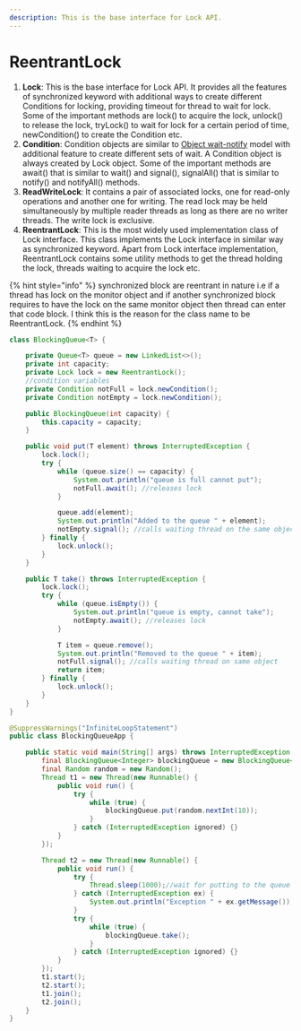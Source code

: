 ```yaml
---
description: This is the base interface for Lock API.
---
```


# ReentrantLock

1. **Lock**: This is the base interface for Lock API. It provides all the features of synchronized keyword with additional ways to create different Conditions for locking, providing timeout for thread to wait for lock. Some of the important methods are lock\(\) to acquire the lock, unlock\(\) to release the lock, tryLock\(\) to wait for lock for a certain period of time, newCondition\(\) to create the Condition etc.
2. **Condition**: Condition objects are similar to [Object wait-notify](https://www.journaldev.com/1037/java-thread-wait-notify-and-notifyall-example) model with additional feature to create different sets of wait. A Condition object is always created by Lock object. Some of the important methods are await\(\) that is similar to wait\(\) and signal\(\), signalAll\(\) that is similar to notify\(\) and notifyAll\(\) methods.
3. **ReadWriteLock**: It contains a pair of associated locks, one for read-only operations and another one for writing. The read lock may be held simultaneously by multiple reader threads as long as there are no writer threads. The write lock is exclusive.
4. **ReentrantLock**: This is the most widely used implementation class of Lock interface. This class implements the Lock interface in similar way as synchronized keyword. Apart from Lock interface implementation, ReentrantLock contains some utility methods to get the thread holding the lock, threads waiting to acquire the lock etc.

{% hint style="info" %}
synchronized block are reentrant in nature i.e if a thread has lock on the monitor object and if another synchronized block requires to have the lock on the same monitor object then thread can enter that code block. I think this is the reason for the class name to be ReentrantLock.
{% endhint %}

```java
class BlockingQueue<T> {

    private Queue<T> queue = new LinkedList<>();
    private int capacity;
    private Lock lock = new ReentrantLock();
    //condition variables
    private Condition notFull = lock.newCondition();
    private Condition notEmpty = lock.newCondition();

    public BlockingQueue(int capacity) {
        this.capacity = capacity;
    }

    public void put(T element) throws InterruptedException {
        lock.lock();
        try {
            while (queue.size() == capacity) {
                System.out.println("queue is full cannot put");
                notFull.await(); //releases lock
            }

            queue.add(element);
            System.out.println("Added to the queue " + element);
            notEmpty.signal(); //calls waiting thread on the same object
        } finally {
            lock.unlock();
        }
    }

    public T take() throws InterruptedException {
        lock.lock();
        try {
            while (queue.isEmpty()) {
                System.out.println("queue is empty, cannot take");
                notEmpty.await(); //releases lock
            }

            T item = queue.remove();
            System.out.println("Removed to the queue " + item);
            notFull.signal(); //calls waiting thread on same object
            return item;
        } finally {
            lock.unlock();
        }
    }
}

@SuppressWarnings("InfiniteLoopStatement")
public class BlockingQueueApp {

    public static void main(String[] args) throws InterruptedException {
        final BlockingQueue<Integer> blockingQueue = new BlockingQueue<>(10);
        final Random random = new Random();
        Thread t1 = new Thread(new Runnable() {
            public void run() {
                try {
                    while (true) {
                        blockingQueue.put(random.nextInt(10));
                    }
                } catch (InterruptedException ignored) {}
            }
        });

        Thread t2 = new Thread(new Runnable() {
            public void run() {
                try {
                    Thread.sleep(1000);//wait for putting to the queue first
                } catch (InterruptedException ex) {
                    System.out.println("Exception " + ex.getMessage());
                }
                try {
                    while (true) {
                        blockingQueue.take();
                    }
                } catch (InterruptedException ignored) {}
            }
        });
        t1.start();
        t2.start();
        t1.join();
        t2.join();
    }
}
```

